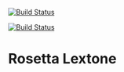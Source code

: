 [![Build Status](https://travis-ci.org/rosettalextone/rosettalextone.svg?branch=master)](https://travis-ci.org/rosettalextone/rosettalextone)

[![Build Status](https://travis-ci.org/rosettalextone/rosettalextone.svg?branch=develop)](https://travis-ci.org/rosettalextone/rosettalextone)

# Rosetta Lextone

